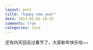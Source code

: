 ```yaml
---
layout: post
title: "happy new year"
date: 2013-02-02 18:25
comments: true
categories: live
---
```

还有四天回去过春节了，大家新年快乐哈~~